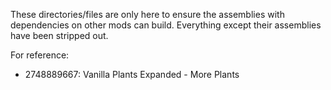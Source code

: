 These directories/files are only here to ensure the assemblies with dependencies on other mods can build. Everything except their assemblies have been stripped out.

For reference:

-   2748889667: Vanilla Plants Expanded - More Plants
